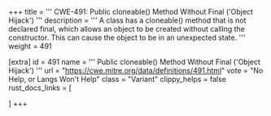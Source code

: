 +++
title = '''
CWE-491: Public cloneable() Method Without Final ('Object Hijack')
'''
description	= '''
A class has a cloneable() method that is not declared final, which allows an object to be created without calling the constructor. This can cause the object to be in an unexpected state.
'''
weight = 491

[extra]
id = 491
name = '''
Public cloneable() Method Without Final ('Object Hijack')
'''
url = "https://cwe.mitre.org/data/definitions/491.html"
vote = "No Help, or Langs Won't Help"
class = "Variant"
clippy_helps = false
rust_docs_links = [
	
]
+++
